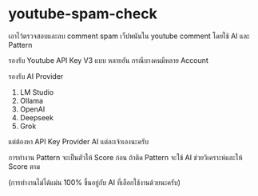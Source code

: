 # youtube-spam-check
เอาไว้ตรวจสอบและลบ comment spam เว็ปพนันใน youtube comment โดยใช้ AI และ Pattern

รองรับ Youtube API Key V3 แบบ หลายอัน กรณีบางคนมีหลาย Account

รองรับ AI Provider

1. LM Studio
2. Ollama
3. OpenAI
4. Deepseek
5. Grok

แต่ต้องหา API Key Provider AI แต่ละเจ้าเองนะครับ

การทำงาน Pattern จะเป็นตัวให้ Score ก่อน ถ้าติด Pattern จะใช้ AI ช่วยวิเคราะห์และให้ Score ตาม

(การทำงานไม่ได้แม่น 100% ขึ้นอยู่กับ AI ที่เลือกใช้งานด้วยนะครับ)

